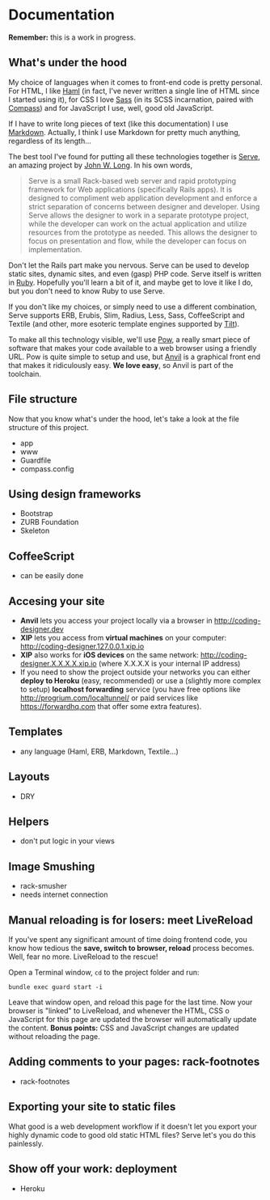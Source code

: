 # Documentation

**Remember:** this is a work in progress.

## What's under the hood

My choice of languages when it comes to front-end code is pretty personal. For HTML, I like [Haml](http://haml.info) (in fact, I've never written a single line of HTML since I started using it), for CSS I love [Sass](http://sass-lang.com) (in its SCSS incarnation, paired with [Compass](http://compass-style.org)) and for JavaScript I use, well, good old JavaScript.

If I have to write long pieces of text (like this documentation) I use [Markdown](http://daringfireball.net/markdown). Actually, I think I use Markdown for pretty much anything, regardless of its length…

The best tool I've found for putting all these technologies together is [Serve](http://get-serve.com), an amazing project by [John W. Long](http://wiseheartdesign.com). In his own words,

> Serve is a small Rack-based web server and rapid prototyping framework for Web applications (specifically Rails apps). It is designed to compliment web application development and enforce a strict separation of concerns between designer and developer. Using Serve allows the designer to work in a separate prototype project, while the developer can work on the actual application and utilize resources from the prototype as needed. This allows the designer to focus on presentation and flow, while the developer can focus on implementation.

Don't let the Rails part make you nervous. Serve can be used to develop static sites, dynamic sites, and even (gasp) PHP code. Serve itself is written in [Ruby](http://ruby-lang.com). Hopefully you'll learn a bit of it, and maybe get to love it like I do, but you don't need to know Ruby to use Serve.

If you don't like my choices, or simply need to use a different combination, Serve supports ERB, Erubis, Slim, Radius, Less, Sass, CoffeeScript and Textile (and other, more esoteric template engines supported by [Tilt](https://github.com/rtomayko/tilt)).

To make all this technology visible, we'll use [Pow](http://pow.cx), a really smart piece of software that makes your code available to a web browser using a friendly URL. Pow is quite simple to setup and use, but [Anvil](http://anvilformac.com) is a graphical front end that makes it ridiculously easy. **We love easy**, so Anvil is part of the toolchain.


## File structure

Now that you know what's under the hood, let's take a look at the file structure of this project.

- app
- www
- Guardfile
- compass.config


## Using design frameworks

- Bootstrap
- ZURB Foundation
- Skeleton

## CoffeeScript

- can be easily done

## Accesing your site

- **Anvil** lets you access your project locally via a browser in <http://coding-designer.dev>
- **XIP** lets you access from **virtual machines** on your computer: <http://coding-designer.127.0.0.1.xip.io>
- **XIP** also works for **iOS devices** on the same network: <http://coding-designer.X.X.X.X.xip.io> (where X.X.X.X is your internal IP address)
- If you need to show the project outside your networks you can either **deploy to Heroku** (easy, recommended) or use a (slightly more complex to setup) **localhost forwarding** service (you have free options like <http://progrium.com/localtunnel/> or paid services like <https://forwardhq.com> that offer some extra features).


## Templates

- any language (Haml, ERB, Markdown, Textile...)

## Layouts

- DRY

## Helpers

- don't put logic in your views

## Image Smushing

- rack-smusher
- needs internet connection

## Manual reloading is for losers: meet LiveReload

If you've spent any significant amount of time doing frontend code, you know how tedious the **save, switch to browser, reload** process becomes. Well, fear no more. LiveReload to the rescue!

Open a Terminal window, ``cd`` to the project folder and run:

    bundle exec guard start -i

Leave that window open, and reload this page for the last time. Now your browser is "linked" to LiveReload, and whenever the HTML, CSS o JavaScript for this page are updated the browser will automatically update the content. **Bonus points:** CSS and JavaScript changes are updated without reloading the page.


## Adding comments to your pages: rack-footnotes

- rack-footnotes

## Exporting your site to static files

What good is a web development workflow if it doesn't let you export your highly dynamic code to good old static HTML files? Serve let's you do this painlessly.

## Show off your work: deployment

- Heroku

